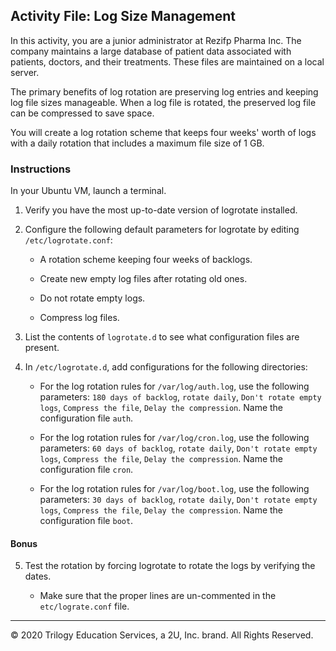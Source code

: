 ## Activity File: Log Size Management

In this activity, you are a junior administrator at Rezifp Pharma Inc. The company maintains a large database of patient data associated with patients, doctors, and their treatments. These files are maintained on a local server.

The primary benefits of log rotation are preserving log entries and keeping log file sizes manageable. When a log file is rotated, the preserved log file can be compressed to save space.

You will create a log rotation scheme that keeps four weeks' worth of logs with a daily rotation that includes a maximum file size of 1 GB.

### Instructions


In your Ubuntu VM, launch a terminal. 

1. Verify you have the most up-to-date version of logrotate installed. 

2. Configure the following default parameters for logrotate by editing `/etc/logrotate.conf`: 

   - A rotation scheme keeping four weeks of backlogs.

   - Create new empty log files after rotating old ones.

   - Do not rotate empty logs.

   - Compress log files.

4. List the contents of `logrotate.d` to see what configuration files are present.

4. In `/etc/logrotate.d`, add configurations for the following directories:

    - For the log rotation rules for `/var/log/auth.log`, use the following parameters: `180 days of backlog`, `rotate daily`, `Don't rotate empty logs`, `Compress the file`, `Delay the compression`. Name the configuration file `auth`.

    - For the log rotation rules for  `/var/log/cron.log`, use the following parameters: `60 days of backlog`, `rotate daily`, `Don't rotate empty logs`, `Compress the file`, `Delay the compression`. Name the configuration file `cron`.

    - For the log rotation rules for  `/var/log/boot.log`, use the following parameters: `30 days of backlog`, `rotate daily`, `Don't rotate empty logs`, `Compress the file`, `Delay the compression`. Name the configuration file `boot`.


#### Bonus

5. Test the rotation by forcing logrotate to rotate the logs by verifying the dates.

    - Make sure that the proper lines are un-commented in the `etc/lograte.conf` file. 

---

© 2020 Trilogy Education Services, a 2U, Inc. brand. All Rights Reserved.  
